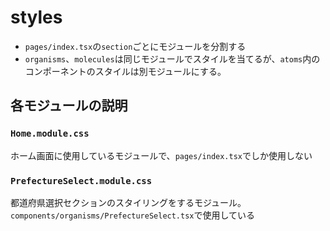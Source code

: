 # styles

- `pages/index.tsx`の`section`ごとにモジュールを分割する
- `organisms`、`molecules`は同じモジュールでスタイルを当てるが、`atoms`内のコンポーネントのスタイルは別モジュールにする。

## 各モジュールの説明

### `Home.module.css`

ホーム画面に使用しているモジュールで、`pages/index.tsx`でしか使用しない

### `PrefectureSelect.module.css`

都道府県選択セクションのスタイリングをするモジュール。
`components/organisms/PrefectureSelect.tsx`で使用している
